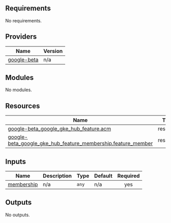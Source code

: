 <!-- BEGIN_TF_DOCS -->
## Requirements

No requirements.

## Providers

| Name | Version |
|------|---------|
| <a name="provider_google-beta"></a> [google-beta](#provider\_google-beta) | n/a |

## Modules

No modules.

## Resources

| Name | Type |
|------|------|
| [google-beta_google_gke_hub_feature.acm](https://registry.terraform.io/providers/hashicorp/google-beta/latest/docs/resources/google_gke_hub_feature) | resource |
| [google-beta_google_gke_hub_feature_membership.feature_member](https://registry.terraform.io/providers/hashicorp/google-beta/latest/docs/resources/google_gke_hub_feature_membership) | resource |

## Inputs

| Name | Description | Type | Default | Required |
|------|-------------|------|---------|:--------:|
| <a name="input_membership"></a> [membership](#input\_membership) | n/a | `any` | n/a | yes |

## Outputs

No outputs.
<!-- END_TF_DOCS -->